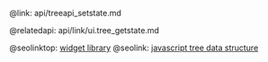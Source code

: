 @link: api/treeapi_setstate.md



@relatedapi:
	api/link/ui.tree_getstate.md

@seolinktop: [widget library](https://webix.com)
@seolink: [javascript tree data structure](https://webix.com/widget/tree/)